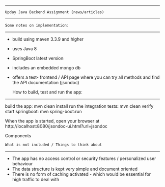 ************************************************************************************************************************
    Upday Java Backend Assignment (news/articles)
************************************************************************************************************************

    Some notes on implementation:
************************************************************************************************************************

* build using maven 3.3.9 and higher
* uses Java 8
* SpringBoot latest version
* includes an embedded mongo db
* offers a test- frontend / API page where you can try all methods and find the API documentation (jsondoc)


    How to build, test and run the app:
************************************************************************************************************************
build the app:              mvn clean install
run the integration tests:  mvn clean verify
start springboot:           mvn spring-boot:run

When the app is started, open your browser at http://localhost:8080/jsondoc-ui.html?url=jsondoc

Components

    What is not included / Things to think about
************************************************************************************************************************
* The app has no access control or security features / personalized user behaviour
* The data structure is kept very simple and document oriented
* There is no form of caching activated - which would be essential for high traffic to deal with
